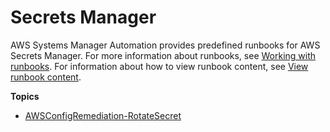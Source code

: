 # Secrets Manager<a name="automation-ref-asm"></a>

AWS Systems Manager Automation provides predefined runbooks for AWS Secrets Manager\. For more information about runbooks, see [Working with runbooks](automation-documents.md)\. For information about how to view runbook content, see [View runbook content](automation-documents-reference.md#view-automation-json)\.

**Topics**
+ [AWSConfigRemediation\-RotateSecret](automation-aws-rotate-secret.md)